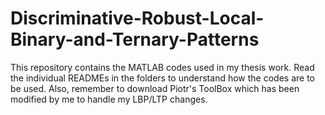 # Discriminative-Robust-Local-Binary-and-Ternary-Patterns

This repository contains the MATLAB codes used in my thesis work. Read the individual READMEs in the folders to understand how the codes are to be used. Also, remember to download Piotr's ToolBox which has been modified by me to handle my LBP/LTP changes.
